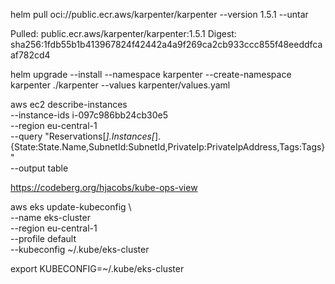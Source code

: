 helm pull oci://public.ecr.aws/karpenter/karpenter --version 1.5.1 --untar

Pulled: public.ecr.aws/karpenter/karpenter:1.5.1
Digest: sha256:1fdb55b1b413967824f42442a4a9f269ca2cb933ccc855f48eeddfcaaf782cd4


helm upgrade --install --namespace karpenter --create-namespace karpenter ./karpenter --values karpenter/values.yaml

aws ec2 describe-instances \
  --instance-ids i-097c986bb24cb30e5 \
  --region eu-central-1 \
  --query "Reservations[*].Instances[*].{State:State.Name,SubnetId:SubnetId,PrivateIp:PrivateIpAddress,Tags:Tags}" \
  --output table  

https://codeberg.org/hjacobs/kube-ops-view

aws eks update-kubeconfig \                                                         
  --name eks-cluster \
  --region eu-central-1 \
  --profile default \
  --kubeconfig ~/.kube/eks-cluster

export KUBECONFIG=~/.kube/eks-cluster